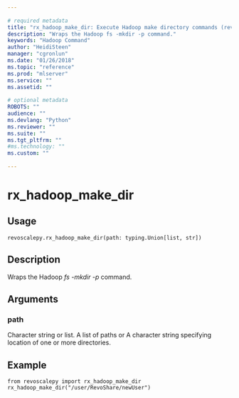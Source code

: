 ```yaml
--- 
 
# required metadata 
title: "rx_hadoop_make_dir: Execute Hadoop make directory commands (revoscalepy)" 
description: "Wraps the Hadoop fs -mkdir -p command." 
keywords: "Hadoop Command" 
author: "HeidiSteen" 
manager: "cgronlun" 
ms.date: "01/26/2018" 
ms.topic: "reference" 
ms.prod: "mlserver" 
ms.service: "" 
ms.assetid: "" 
 
# optional metadata 
ROBOTS: "" 
audience: "" 
ms.devlang: "Python" 
ms.reviewer: "" 
ms.suite: "" 
ms.tgt_pltfrm: "" 
#ms.technology: "" 
ms.custom: "" 
 
---
```


# rx_hadoop_make_dir


 


## Usage



```
revoscalepy.rx_hadoop_make_dir(path: typing.Union[list, str])
```





## Description

Wraps the Hadoop *fs -mkdir -p* command.


## Arguments


### path

Character string or list. A list of paths or A character string specifying location of one or more
directories.


## Example



```
from revoscalepy import rx_hadoop_make_dir
rx_hadoop_make_dir("/user/RevoShare/newUser")
```

